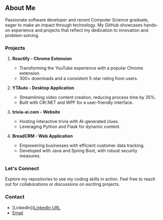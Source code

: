 ## About Me

Passionate software developer and recent Computer Science graduate, eager to make an impact through technology. My GitHub showcases hands-on experience and projects that reflect my dedication to innovation and problem-solving.

### Projects

1. **Reactify - Chrome Extension**
   - Transforming the YouTube experience with a popular Chrome extension.
   - 300+ downloads and a consistent 5-star rating from users.

2. **YTAuto - Desktop Application**
   - Streamlining video content creation, reducing process time by 35%.
   - Built with C#/.NET and WPF for a user-friendly interface.

3. **trivia-ai.com - Website**
   - Hosting interactive trivia with AI-generated clues.
   - Leveraging Python and Flask for dynamic content.

4. **BreadCRM - Web Application**
   - Empowering businesses with efficient customer data tracking.
   - Developed with Java and Spring Boot, with robust security measures.

### Let's Connect

Explore my repositories to see my coding skills in action. Feel free to reach out for collaborations or discussions on exciting projects.

### Contact

- [LinkedIn]([LinkedIn URL](https://www.linkedin.com/in/zachariahweaver/)
- [Email](mailto:zachariahjweaver@gmail.com)
